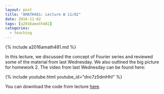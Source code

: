 ```yaml
---
layout: post
title: "AMATH481: Lecture W 11/02"
date: 2016-11-02
tags: [a2016amath481]
categories:
  - teaching
---
```


{% include a2016amath481.md %}

In this lecture, we discussed the concept of
Fourier series and reviewed some of the material
from last Wednesday. We also outlined the big picture
for homework 2. The video from last Wednesday can
be found here:

{% include youtube.html youtube_id="dnc7z5dmHhI" %}

You can download the code from lecture [here](/assets/courses/uw-amath-481-a-2016/lec-11-02.zip).
